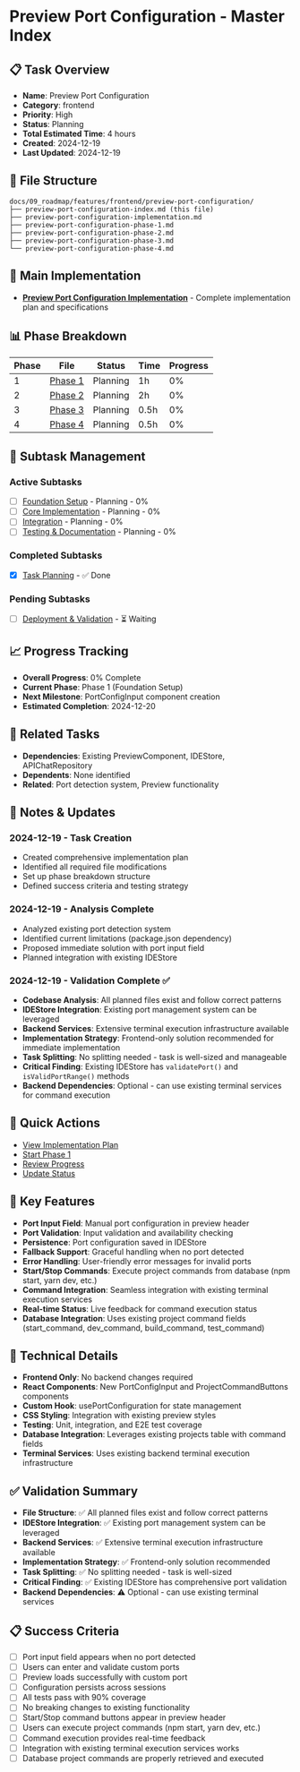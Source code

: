 # Preview Port Configuration - Master Index

## 📋 Task Overview
- **Name**: Preview Port Configuration
- **Category**: frontend
- **Priority**: High
- **Status**: Planning
- **Total Estimated Time**: 4 hours
- **Created**: 2024-12-19
- **Last Updated**: 2024-12-19

## 📁 File Structure
```
docs/09_roadmap/features/frontend/preview-port-configuration/
├── preview-port-configuration-index.md (this file)
├── preview-port-configuration-implementation.md
├── preview-port-configuration-phase-1.md
├── preview-port-configuration-phase-2.md
├── preview-port-configuration-phase-3.md
└── preview-port-configuration-phase-4.md
```

## 🎯 Main Implementation
- **[Preview Port Configuration Implementation](./preview-port-configuration-implementation.md)** - Complete implementation plan and specifications

## 📊 Phase Breakdown
| Phase | File | Status | Time | Progress |
|-------|------|--------|------|----------|
| 1 | [Phase 1](./preview-port-configuration-phase-1.md) | Planning | 1h | 0% |
| 2 | [Phase 2](./preview-port-configuration-phase-2.md) | Planning | 2h | 0% |
| 3 | [Phase 3](./preview-port-configuration-phase-3.md) | Planning | 0.5h | 0% |
| 4 | [Phase 4](./preview-port-configuration-phase-4.md) | Planning | 0.5h | 0% |

## 🔄 Subtask Management
### Active Subtasks
- [ ] [Foundation Setup](./preview-port-configuration-phase-1.md) - Planning - 0%
- [ ] [Core Implementation](./preview-port-configuration-phase-2.md) - Planning - 0%
- [ ] [Integration](./preview-port-configuration-phase-3.md) - Planning - 0%
- [ ] [Testing & Documentation](./preview-port-configuration-phase-4.md) - Planning - 0%

### Completed Subtasks
- [x] [Task Planning](./preview-port-configuration-implementation.md) - ✅ Done

### Pending Subtasks
- [ ] [Deployment & Validation](./preview-port-configuration-phase-5.md) - ⏳ Waiting

## 📈 Progress Tracking
- **Overall Progress**: 0% Complete
- **Current Phase**: Phase 1 (Foundation Setup)
- **Next Milestone**: PortConfigInput component creation
- **Estimated Completion**: 2024-12-20

## 🔗 Related Tasks
- **Dependencies**: Existing PreviewComponent, IDEStore, APIChatRepository
- **Dependents**: None identified
- **Related**: Port detection system, Preview functionality

## 📝 Notes & Updates
### 2024-12-19 - Task Creation
- Created comprehensive implementation plan
- Identified all required file modifications
- Set up phase breakdown structure
- Defined success criteria and testing strategy

### 2024-12-19 - Analysis Complete
- Analyzed existing port detection system
- Identified current limitations (package.json dependency)
- Proposed immediate solution with port input field
- Planned integration with existing IDEStore

### 2024-12-19 - Validation Complete ✅
- **Codebase Analysis**: All planned files exist and follow correct patterns
- **IDEStore Integration**: Existing port management system can be leveraged
- **Backend Services**: Extensive terminal execution infrastructure available
- **Implementation Strategy**: Frontend-only solution recommended for immediate implementation
- **Task Splitting**: No splitting needed - task is well-sized and manageable
- **Critical Finding**: Existing IDEStore has `validatePort()` and `isValidPortRange()` methods
- **Backend Dependencies**: Optional - can use existing terminal services for command execution

## 🚀 Quick Actions
- [View Implementation Plan](./preview-port-configuration-implementation.md)
- [Start Phase 1](./preview-port-configuration-phase-1.md)
- [Review Progress](#progress-tracking)
- [Update Status](#notes--updates)

## 🎯 Key Features
- **Port Input Field**: Manual port configuration in preview header
- **Port Validation**: Input validation and availability checking
- **Persistence**: Port configuration saved in IDEStore
- **Fallback Support**: Graceful handling when no port detected
- **Error Handling**: User-friendly error messages for invalid ports
- **Start/Stop Commands**: Execute project commands from database (npm start, yarn dev, etc.)
- **Command Integration**: Seamless integration with existing terminal execution services
- **Real-time Status**: Live feedback for command execution status
- **Database Integration**: Uses existing project command fields (start_command, dev_command, build_command, test_command)

## 🔧 Technical Details
- **Frontend Only**: No backend changes required
- **React Components**: New PortConfigInput and ProjectCommandButtons components
- **Custom Hook**: usePortConfiguration for state management
- **CSS Styling**: Integration with existing preview styles
- **Testing**: Unit, integration, and E2E test coverage
- **Database Integration**: Leverages existing projects table with command fields
- **Terminal Services**: Uses existing backend terminal execution infrastructure

## ✅ Validation Summary
- **File Structure**: ✅ All planned files exist and follow correct patterns
- **IDEStore Integration**: ✅ Existing port management system can be leveraged
- **Backend Services**: ✅ Extensive terminal execution infrastructure available
- **Implementation Strategy**: ✅ Frontend-only solution recommended
- **Task Splitting**: ✅ No splitting needed - task is well-sized
- **Critical Finding**: ✅ Existing IDEStore has comprehensive port validation
- **Backend Dependencies**: ⚠️ Optional - can use existing terminal services

## 📋 Success Criteria
- [ ] Port input field appears when no port detected
- [ ] Users can enter and validate custom ports
- [ ] Preview loads successfully with custom port
- [ ] Configuration persists across sessions
- [ ] All tests pass with 90% coverage
- [ ] No breaking changes to existing functionality
- [ ] Start/Stop command buttons appear in preview header
- [ ] Users can execute project commands (npm start, yarn dev, etc.)
- [ ] Command execution provides real-time feedback
- [ ] Integration with existing terminal execution services works
- [ ] Database project commands are properly retrieved and executed 